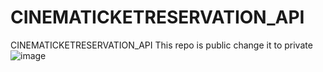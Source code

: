# CINEMATICKETRESERVATION_API
CINEMATICKETRESERVATION_API
This repo is public change it to private 
![image](https://user-images.githubusercontent.com/89122075/224428213-a605b275-1175-4c72-8687-51c35d9bd7c5.png)
